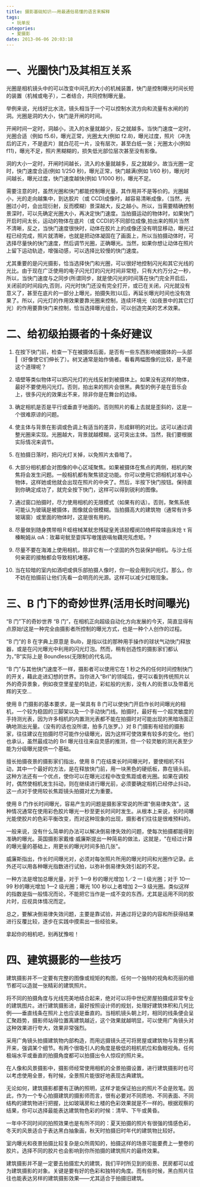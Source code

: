 ```yaml
---
title: 摄影基础知识——用最通俗易懂的语言来解释
tags:
  - 玩单反
categories:
  - 爱摄影
date: 2013-06-06 20:03:18
---
```


# 一、光圈快门及其相互关系

光圈是相机镜头中的可以改变中间孔的大小的机械装置，快门是控制曝光时间长短的装置（机械或电子），二者结合，共同控制曝光量。

举例来说，光线好比水流，镜头相当于一个可以控制水流方向和流量有水闸的的洞。光圈是洞的大小，快门是开闸的时间。

开闸时间一定时，洞越小，流入的水量就越少，反之就越多。当快门速度一定时，光圈合适（例如 f5.6)，曝光正常，光圈太大(例如 f2.8)，曝光过度，照片（冲洗后的正片，不是底片）就白花花一片，没有层次，甚至白纸一张；光圈太小(例如 f11)，曝光不足，照片黑糊糊的，损失低光部位层次甚至没有影像。

洞的大小一定时，开闸时间越长，流入的水量就越多，反之就越少。故当光圈一定时，快门速度合适(例如 1/250 秒)，曝光正常，快门越满(例如 1/60 秒)，曝光时间越长，曝光过度，快门速度越快(例如 1/1000 秒)，曝光不足。

需要注意的时，虽然光圈和快门都能控制曝光量，其作用并不是等价的。光圈越小，光的走向越集中，到达胶片（或 CCD)成像时，越容易清晰成像，（当然，光圈过小时，会出现衍射，反而模糊）景深越大，反之越小。所以，当需要精确控制景深时，可以先确定光圈大小，再决定快门速度。当拍摄运动的物体时，如果快门开启时间太长，运动的物体在底片（或 CCD)的不同部位成像,拍出来的照片当然不清晰，反之，当快门速度很快时，动体在胶片上的成像还没有明显移动，曝光过程已经完成，照片就清晰，也就是把动体凝固在了画面上，所以当拍摄动体时，可选择尽量快的快门速度，然后调节光圈，正确曝光。当然，如果你想让动体在照片上留下运动轨迹，增强动感，可以选择比较慢的快门速度。

尤其重要的是闪光摄影，恰当选择快门和光圈，可以很好地控制闪光和其它光线的光比。由于现在广泛使用的电子闪光灯的闪光时间非常短，只有大约万分之一秒，所以，当快门速度与之同步(所谓同步，就是使闪光的时间落在快门完全开启后，关闭前的时间段内,否则，闪光时快门还没有完全打开，或已在关闭，闪光就没有意义了，甚至在底片的一部分上曝光，拍摄失败)以后，再延长曝光时间也没有效果了。所以，闪光灯的作用效果要靠光圈来控制，连续环境光（如夜景中的其它灯光）的作用要靠快门来控制，恰当选择曝光组合，可以创造完美的艺术效果。

# 二、给初级拍摄者的十条好建议

1.  在按下快门前，检查一下在被摄体后面，是否有一些东西影响被摄体的―头部‖（好像使它们伸长了）。树叉通常是始作俑者。看看两幅图像的比较，是不是这个道理呢？

2.  墙壁等类似物体可以把闪光灯的光线反射到被摄体上。如果没有这样的物体，最好不要使用闪光灯。否则，拍出来的照片会很黑。典型的例子是在音乐会上，很多闪光的效果出不来，除非你是在舞台的边缘。

3.  确定相机是否是平行或垂直于地面的。否则照片的看上去就是歪斜的，这是一个很难原谅的问题。

4.  使主体与背景在影调或色调上有适当的差异，形成鲜明的对比。这可以通过调整光圈来实现。光圈越大，背景就越模糊，这可突出主体。当然，我们要根据实际情况来调节。

<!-- more -->

5.  在拍摄日落时，把闪光灯关掉，以免照片太昏暗了。

6.  大部分相机都会对图像的中心区域聚焦。如果被摄体在焦点的两侧，相机的聚焦将会发生问题。一般相机都有聚焦锁定功能。你可以使用它把相机对准中心物体，这样她或他就会出现在照片的中央了。然后，半按下快门按钮。保持直到你确定成功了，就完全按下快门，这样可以得到锐利的图像。

7.  通过窗口拍摄时，尽力使用相机的无限模式（如果有的话）。否则，聚焦系统可能认为玻璃是被摄体，图像就会很模糊。当拍摄高大的建筑物（通常有许多玻璃窗）或里面的物体时，这是很有用的。

8.  尽量做到随身携带相Ｒ蛭楦械某鱿忠残碇皇羌该胫樱阌凹倚枰羧竦亩床炝 τ 肓榛畹姆从 αΑ：玫幕岢鱿至耍挥写嗷馐嵌嗝匆藕兜氖虑矩。?

9.  尽量不要在海滩上使用相机，除非它有一个坚固的外包装保护相机。与沙土任何亲密的接触都会导致相机堵塞。

10. 当在较暗的室内如酒吧或俱乐部拍摄人像时，你一般会用到闪光灯。那么，你不妨在拍摄前让他们先看一会明亮的光源。这样可以减少红眼现象。

# 三、B 门下的奇妙世界(活用长时间曝光)

“B 门”下的奇妙世界 “B 门”，在相机正向超级自动化方向发展的今天，简直显得有点原始!这是一种完全由摄影者所控制的曝光方式，也是一种个人创作的过程。

“B 门”的 B 在字典上原意是 Bulb，是指以往的那种用手操作的球状气动快门释放器，或是在闪光曝光中利用的闪光灯泡。然而，稍有创造性的摄影家们都认为，”B“实际上是 Boundless(无限制)的代名词。

“B 门”与其他快门速度不一样，摄影者可以使用它在 1 秒之外的任何时间控制快门的开关，藉此走进幻想的世界。当你进入“Brl"的领域后，便可以看到传统照片以外的奇异景象，例如夜空里星星的轨迹，彩虹般的光影，没有人的街景以及带着光辉的天空…

使用 B 门摄影的基本要求，是一架具有 B 门可以使快门开启作长时间曝光的相机，一个较为稳固的三脚架以及一个手动快门线。拍摄时，最好有一个超灵敏度的手持测光表，因为许多相机的内置测光表都不能在拍摄时对可能出现的黑暗场面正确地测出光量。（没有的话也没所谓，拍多几张罗。）对 B 门摄影有经验的摄影家，往往建议在拍摄时尽可能作分级曝光，因为这样可使效果有较多的变化。他们也承认，虽然最成功的 Brl 曝光往往来自灵感的推测，但一个较灵敏的测光表至少能为分级曝光提供一个基础。

擅长拍摄夜景的摄影家们指出，使用 B 门在结束长时间曝光时，要使相机不抖动，其中一个最好的方法，是在释放快门前，用一块黑色的硬纸板，靠在镜头前。这种方法还有一个优点，使你可以在曝光过程中改变焦距或者光圈。如果在调校时，偶然使相机发生抖动，则在继续进行曝光前，必须要确定相机已经停止抖动，这一点对于使用较长焦距镜头拍摄对尤为重要。

使用 B 门作长时间曝光，容易产生的问题是摄影家常说的所谓"倒易律失效"。这种情况通常在使用彩色胶片曝光一秒至更长时间时发生。从根本上来说，长时间曝光能使胶片的色彩平衡改变，而对这种现象的出现，摄影者们往往是很难预料的。

一般来说，没有什么简单的办法可以解决倒易律失效的问题，使每次拍摄都能得到准确的曝光。英国摄影家戴维·威廉斯提出一种简易的做法，这就是，"在经过计算的曝光量的基础上，用更长的曝光时间多拍几张"。

威廉斯指出，作长时间曝光对，必须对每张照片所用的曝光时间和光圈作记录。此外还可以用各种曝光指数进行试拍，以弥补倒易律失效引起的不足。

一种方法是增加总曝光量，对于 1—9 秒的曝光增加 1／2 一 l 级光圈；对于 10—99 秒的曝光增加 1—2 级光圈；曝光 100 秒以上者增加 2—3 级光圈。类似这样的指数是指一般情况而论，不能把它当作是一成不变的东西，尤其是运用不同的胶片时，应视具体情况而定。

总之，要解决倒易律失效问题，主要是靠试验，并通过将记录的内容和所获得结果进行反覆比较，逐步在实践中摸索出一些经验来。

拿起你的相机吧，别再犹豫啦！

# 四、建筑摄影的一些技巧

建筑摄影并不一定要有完整的图像或规矩的构图，任何一个独特的视角和亮丽的细节都可以造就一张精彩的建筑照片。

将不同的拍摄角度与光线完美地结合起来，绝对可以将中世纪房屋拍摄成非常专业的建筑图片。进行建筑摄影进，最好按照设计师的规划，处理好建筑体积和几何比例――垂直线条在照片上也应该是垂直的。当相机镜头朝上时，相同的线条便会呈汇聚趋势，摄影师站得位置离建筑越近，这个效果就越明显，可以使用广角镜头对这种效果进行夸大，效果非常强烈。

采用广角镜头拍摄建筑物内部构造，而用远摄镜头还可将房屋或建筑物与背景分离开来，强调某个细节。有两个很吸引人的角度是极低的相机机位和鱼眼视角。任何极端水平或垂直的拍摄角度都可以拍摄出令人惊叹的照片来。

在人像和风景摄影中，摄影师经常使用相机的全景拍摄设置，进行建筑摄影时也可以考虑使用全景，有时候，全景照片能很好地表现古典建筑。

无论如何，建筑摄影都要有正确的照明，这样才能保证拍出的照片不会是败笔。因此，作为一个专心拍摄建筑的摄影师而言，很有必要对不同质地、不同表面、不同结构的建筑物进行把握，比如玻璃房和土楼的色彩效果就是不一样的。根据观察的结果，你可以选择最能表达建筑物色彩的时候：清早、下午或黄昏。

一年中不同时间的拍照效果也是有所不同的：夏天拍摄的照片有很强的情感色彩，冬天的风景适合于表达黑白抽象画，秋天时拍摄旧时年代的建筑物比较好。

室内曝光和夜景拍摄比较复杂是众所周知的，拍摄这样的场景可能要费上一整卷的胶片。选择不同的胶片也会影响到你所拍摄的建筑照片的最终效果。

建筑摄影并不是一定要去拍摄宏大的建筑，我们平时所见到的街景、民房都可以成为建筑摄影的对象。关键是要有好的色彩和独特的角度。而有些时候，黑白照片往往也能表达另样的建筑摄影效果――尤其适合于拍摄旧建筑。
